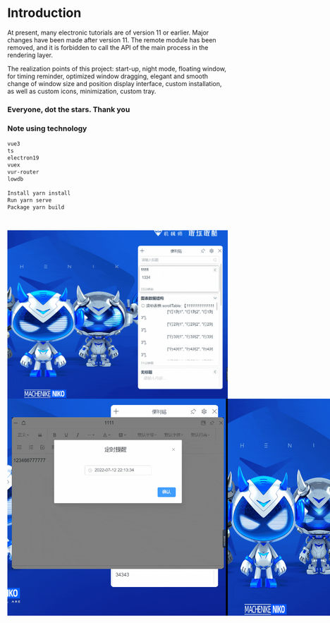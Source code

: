 
# Introduction

At present, many electronic tutorials are of version 11 or earlier. Major changes have been made after version 11. The remote module has been removed, and it is forbidden to call the API of the main process in the rendering layer.

The realization points of this project: start-up, night mode, floating window, for timing reminder, optimized window dragging, elegant and smooth change of window size and position display interface, custom installation, as well as custom icons, minimization, custom tray.


### Everyone, dot the stars. Thank you


### Note using technology

```
vue3
ts
electron19
vuex
vur-router
lowdb

Install yarn install
Run yarn serve
Package yarn build
```

<br>
</p>

<div style="display:flex">
<img style="width:500px;" src="https://github.com/MoNaiZi/Note/blob/master/public/img/left_main.gif"/>
</div>
<div style="display:flex">
<img style="width:500px;" src="https://github.com/MoNaiZi/Note/blob/master/public/img/定时提醒功能.gif"/>
<img style="width:500px;" src="https://github.com/MoNaiZi/Note/blob/master/public/img/黑夜模式.gif"/>
</div>

